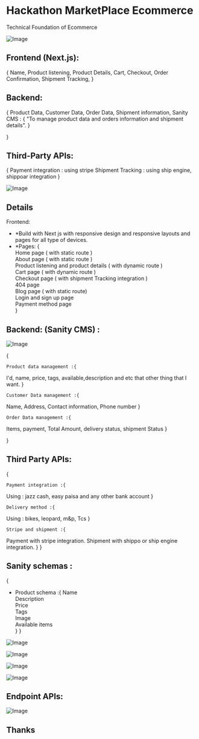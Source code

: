 
# Hackathon MarketPlace Ecommerce

Technical Foundation of Ecommerce


![Image](https://github.com/user-attachments/assets/18a7a1e1-d855-4535-afd2-03e09bd20f26)




## Frontend (Next.js):
{
    Name,
    Product listening,
    Product Details, 
    Cart, 
    Checkout, 
    Order Confirmation, 
    Shipment Tracking,
}

## Backend:
{
    Product Data, 
    Customer Data, 
    Order Data, 
    Shipment information, 
    Sanity CMS : {
    "To manage product data and orders information  and shipment details". 
}

}

## Third-Party APIs:
{
    Payment integration : using stripe
    Shipment Tracking : using ship engine, shippoar integration
}




![Image](https://github.com/user-attachments/assets/48be3acd-ee44-4f5d-899f-c5778bf9a8d2)

## Details
Frontend:
   - *Build with Next js with responsive design and responsive layouts and pages for all type of devices. 
- *Pages:
{  
    Home page ( with static route )  
    About page ( with static route )  
    Product listening and product details ( with dynamic route )  
    Cart page ( with dynamic route )  
    Checkout page ( with shipment Tracking integration )  
    404 page  
    Blog page ( with static route)  
    Login and sign up page  
    Payment method page   
}

## Backend: (Sanity CMS) :

![Image](https://github.com/user-attachments/assets/0d4c18a8-d1fb-420a-8a84-574c6ee99da3)

{  
     
    Product data management :{                          
I'd, name, price, tags, available,description and etc that other thing that I want. 
} 

    Customer Data management :{  
Name, Address, Contact information, Phone number
}

    Order Data management :{   
Items, payment, Total Amount, delivery status, shipment Status
}

}

## Third Party APIs:
{  

    Payment integration :{  
Using : jazz cash, easy paisa and any other bank account
} 

    Delivery method :{      
Using : bikes, leopard, m&p, Tcs
}

    Stripe and shipment :{  
Payment with stripe integration. 
Shipment with shippo or ship engine integration. 
}
}

## Sanity schemas :
{
- Product schema :{
Name  
Description  
Price  
Tags  
Image  
Available items  
}
}

![Image](https://github.com/user-attachments/assets/1dd4e1d2-4e0e-4413-af49-3a5b1c90580a)

![Image](https://github.com/user-attachments/assets/45e09d12-c851-49d3-bf23-fd1c5031078d)

![Image](https://github.com/user-attachments/assets/618e1572-854e-4534-97ab-f6ed6c80586a)

![Image](https://github.com/user-attachments/assets/fe4eef93-89c3-44e4-ad63-8a1a9c81d1f9)



## Endpoint APIs:

![Image](https://github.com/user-attachments/assets/17eda3fe-95a8-4db6-b64b-cac30f1fbf2c)



## Thanks
